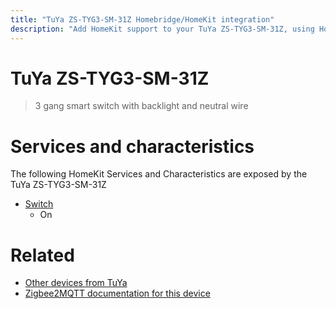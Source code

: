 ```yaml
---
title: "TuYa ZS-TYG3-SM-31Z Homebridge/HomeKit integration"
description: "Add HomeKit support to your TuYa ZS-TYG3-SM-31Z, using Homebridge, Zigbee2MQTT and homebridge-z2m."
---
```

<!---
This file has been GENERATED using src/docgen/docgen.ts
DO NOT EDIT THIS FILE MANUALLY!
-->
# TuYa ZS-TYG3-SM-31Z
> 3 gang smart switch with backlight and neutral wire


# Services and characteristics
The following HomeKit Services and Characteristics are exposed by
the TuYa ZS-TYG3-SM-31Z

* [Switch](../../switch.md)
  * On


# Related
* [Other devices from TuYa](../index.md#tuya)
* [Zigbee2MQTT documentation for this device](https://www.zigbee2mqtt.io/devices/ZS-TYG3-SM-31Z.html)